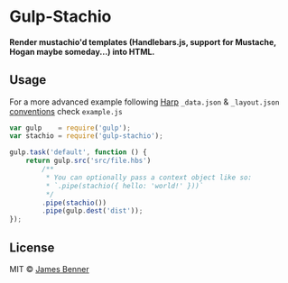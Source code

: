 # Gulp-Stachio
#### Render mustachio'd templates (Handlebars.js, support for Mustache, Hogan maybe someday...) into HTML.


## Usage
For a more advanced example following [Harp](http://harpjs.com) `_data.json` & `_layout.json` [conventions](http://harpjs.com/docs/development/rules) check `example.js`

```js
var gulp    = require('gulp');
var stachio = require('gulp-stachio');

gulp.task('default', function () {
	return gulp.src('src/file.hbs')
		/**
		 * You can optionally pass a context object like so:
		 * `.pipe(stachio({ hello: 'world!' }))`
		 */
		.pipe(stachio())
		.pipe(gulp.dest('dist'));
});
```


## License

MIT © [James Benner](https://github.com/jbenner55)
